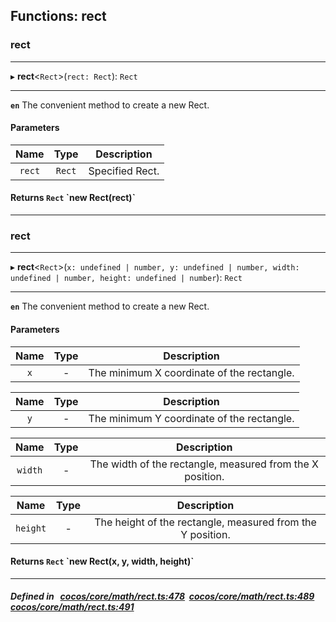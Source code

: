 ## Functions: rect

### rect


___
▸ **rect**<`Rect`\>(`rect: Rect`): `Rect`
___



**`en`** The convenient method to create a new Rect.



#### Parameters

| Name | Type | Description |
| :------: | :------: | :------: |
| `rect` | `Rect` | Specified Rect.  |


#### Returns `Rect` &#x60;new Rect(rect)&#x60;

___

### rect


___
▸ **rect**<`Rect`\>(`x: undefined | number, y: undefined | number, width: undefined | number, height: undefined | number`): `Rect`
___



**`en`** The convenient method to create a new Rect.



#### Parameters

| Name | Type | Description |
| :------: | :------: | :------: |
| `x` | - | The minimum X coordinate of the rectangle.  |

| Name | Type | Description |
| :------: | :------: | :------: |
| `y` | - | The minimum Y coordinate of the rectangle.  |

| Name | Type | Description |
| :------: | :------: | :------: |
| `width` | - | The width of the rectangle, measured from the X position.  |

| Name | Type | Description |
| :------: | :------: | :------: |
| `height` | - | The height of the rectangle, measured from the Y position.  |


#### Returns `Rect` &#x60;new Rect(x, y, width, height)&#x60;

___


##### Defined in &nbsp;   [cocos/core/math/rect.ts:478](https://github.com/cocos-creator/engine/blob/c7bf6b8a9/cocos/core/math/rect.ts#L478)&nbsp;   [cocos/core/math/rect.ts:489](https://github.com/cocos-creator/engine/blob/c7bf6b8a9/cocos/core/math/rect.ts#L489)&nbsp;   [cocos/core/math/rect.ts:491](https://github.com/cocos-creator/engine/blob/c7bf6b8a9/cocos/core/math/rect.ts#L491)&nbsp;
